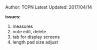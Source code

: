 ﻿Author: TCPN
Latest Updated: 2017/04/14

**issues:**
1. measures
2. note edit, delete
3. tab for display screens
4. length pad size adjust